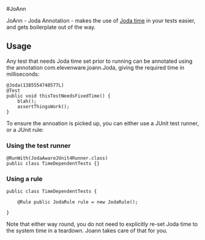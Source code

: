 #JoAnn

JoAnn - Joda Annotation - makes the use of [Joda time](http://http://www.joda.org/joda-time/) in your tests
easier, and gets boilerplate out of the way.

## Usage

Any test that needs Joda time set prior to running can be annotated using the annotation
com.elevenware.joann.Joda, giving the required time in milliseconds:

    @Joda(1385554748577L)
    @Test
    public void thisTestNeedsFixedTime() {
        blah();
        assertThingsWork();
    }

To ensure the annoation is picked up, you can either use a JUnit test runner, or a JUnit rule:

### Using the test runner

    @RunWith(JodaAwareJUnit4Runner.class)
    public class TimeDependentTests {}

### Using a rule

    public class TimeDependentTests {

        @Rule public JodaRule rule = new JodaRule();

    }

Note that either way round, you do not need to explicitly re-set Joda time to the system time in a teardown.
Joann takes care of that for you.